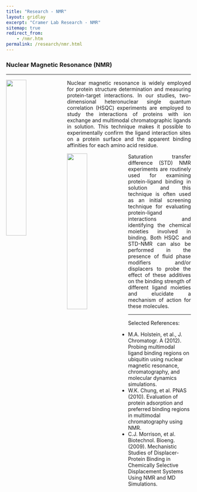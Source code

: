 ```yaml
---
title: "Research - NMR"
layout: gridlay
excerpt: "Cramer Lab Research - NMR"
sitemap: true
redirect_from:
    - /nmr.htm
permalink: /research/nmr.html
---
```

### Nuclear Magnetic Resonance (NMR)
---
<div class="row">
<div class="clearfix">
  <img src="{{ site.url }}{{ site.baseurl }}/assets/images/respic/nmr1.jpg" class="img-responsive" width="33%" style="float: left" />
  <p style="text-align:justify;">Nuclear magnetic resonance is widely employed for protein structure determination and measuring protein-target interactions. In our studies, two-dimensional heteronuclear single quantum correlation (HSQC) experiments are employed to study the interactions of proteins with ion exchange and multimodal chromatographic ligands in solution. This technique makes it possible to experimentally confirm the ligand interaction sites on a protein surface and the apparent binding affinities for each amino acid residue.</p>
</div>
</div>

<div class="row">
<div class="clearfix">
  <img src="{{ site.url }}{{ site.baseurl }}/assets/images/respic/nmr2.jpg" class="img-responsive" width="33%" style="float: left" />
  <p style="text-align:justify;">Saturation transfer difference (STD) NMR experiments are routinely used for examining protein-ligand binding in solution and this technique is often used as an initial screening technique for evaluating protein-ligand interactions and identifying the chemical moieties involved in binding.  Both HSQC and STD-NMR can also be performed in the presence of fluid phase modifiers and/or displacers to probe the effect of these additives on the binding strength of different ligand moieties and elucidate a mechanism of action for these molecules.</p>
</div>
</div>

---
Selected References:
- M.A. Holstein, et al., J. Chromatogr. A (2012). Probing multimodal ligand binding regions on ubiquitin using nuclear magnetic resonance, chromatography, and molecular dynamics simulations.
- W.K. Chung, et al. PNAS (2010). Evaluation of protein adsorption and preferred binding regions in multimodal chromatography using NMR.
- C.J. Morrison, et al. Biotechnol. Bioeng. (2009). Mechanistic Studies of Displacer-Protein Binding in Chemically Selective Displacement Systems Using NMR and MD Simulations.
